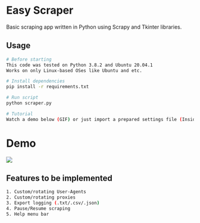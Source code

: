 # Easy Scraper
Basic scraping app written in Python using Scrapy and Tkinter libraries.

## Usage

```bash
# Before starting
This code was tested on Python 3.8.2 and Ubuntu 20.04.1
Works on only Linux-based OSes like Ubuntu and etc.

# Install dependencies
pip install -r requirements.txt

# Run script
python scraper.py

# Tutorial
Watch a demo below (GIF) or just import a prepared settings file (Inside app: File > Import Settings > Demo/quotes_settings.json) ant start exploring from there.
```

# Demo
![](./demo/easy_scraper_demo.gif)

## Features to be implemented

```bash
1. Custom/rotating User-Agents
2. Custom/rotating proxies
3. Export logging (.txt/.csv/.json)
4. Pause/Resume scraping
5. Help menu bar
```
